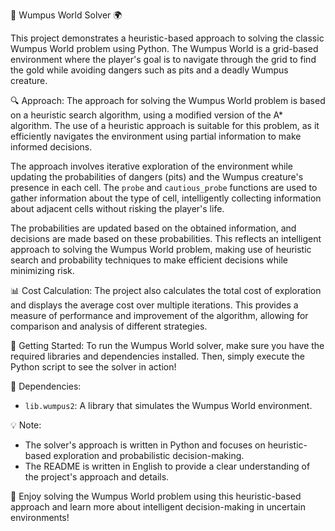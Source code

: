 🐍 Wumpus World Solver 🌍

This project demonstrates a heuristic-based approach to solving the classic Wumpus World problem using Python. The Wumpus World is a grid-based environment where the player's goal is to navigate through the grid to find the gold while avoiding dangers such as pits and a deadly Wumpus creature.

🔍 Approach:
The approach for solving the Wumpus World problem is based on a heuristic search algorithm, using a modified version of the A* algorithm. The use of a heuristic approach is suitable for this problem, as it efficiently navigates the environment using partial information to make informed decisions.

The approach involves iterative exploration of the environment while updating the probabilities of dangers (pits) and the Wumpus creature's presence in each cell. The `probe` and `cautious_probe` functions are used to gather information about the type of cell, intelligently collecting information about adjacent cells without risking the player's life.

The probabilities are updated based on the obtained information, and decisions are made based on these probabilities. This reflects an intelligent approach to solving the Wumpus World problem, making use of heuristic search and probability techniques to make efficient decisions while minimizing risk.

📊 Cost Calculation:
The project also calculates the total cost of exploration and displays the average cost over multiple iterations. This provides a measure of performance and improvement of the algorithm, allowing for comparison and analysis of different strategies.

🚀 Getting Started:
To run the Wumpus World solver, make sure you have the required libraries and dependencies installed. Then, simply execute the Python script to see the solver in action!

🔗 Dependencies:
- `lib.wumpus2`: A library that simulates the Wumpus World environment.

💡 Note:
- The solver's approach is written in Python and focuses on heuristic-based exploration and probabilistic decision-making.
- The README is written in English to provide a clear understanding of the project's approach and details.

👏 Enjoy solving the Wumpus World problem using this heuristic-based approach and learn more about intelligent decision-making in uncertain environments!

